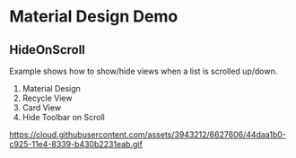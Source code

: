 Material Design Demo
===============

HideOnScroll
----------
Example shows how to show/hide views when a list is scrolled up/down.

1. Material Design
2. Recycle View
3. Card View
4. Hide Toolbar on Scroll

https://cloud.githubusercontent.com/assets/3943212/6627606/44daa1b0-c925-11e4-8339-b430b2231eab.gif
